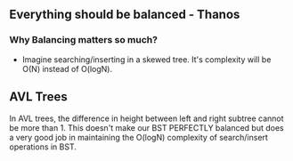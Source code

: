 ## Everything should be balanced - Thanos

### Why Balancing matters so much?
- Imagine searching/inserting in a skewed tree. It's complexity will be O(N) instead of O(logN).

## AVL Trees
In AVL trees, the difference in height between left and right subtree cannot be more than 1. 
This doesn't make our BST PERFECTLY balanced but does a very good job in maintaining the O(logN) complexity of search/insert operations in BST.


